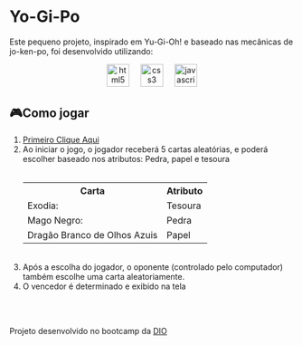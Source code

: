 <h1>Yo-Gi-Po</h1>
<p>
    Este pequeno projeto, inspirado em Yu-Gi-Oh! e baseado nas mecânicas de jo-ken-po, foi desenvolvido utilizando:
</p>
<div align="center">
    <img src="https://img.shields.io/badge/HTML5-E34F26?logo=html5&logoColor=white&style=for-the-badge" height="40" alt="html5 logo"/>
    <img width="12"/>
    <img src="https://img.shields.io/badge/CSS3-1572B6?logo=css3&logoColor=white&style=for-the-badge" height="40" alt="css3 logo"/>
    <img width="12"/>
    <img src="https://img.shields.io/badge/JavaScript-F7DF1E?logo=javascript&logoColor=black&style=for-the-badge" height="40" alt="javascript logo"/>
  </div>
<h2>🎮Como jogar</h2>
<p>
    <ol>
        <li><a href="https://0arkes.github.io/Yo-Gi-Po/">Primeiro Clique Aqui</a></li>
        <li>Ao iniciar o jogo, o jogador receberá 5 cartas aleatórias, e poderá escolher baseado nos atributos: Pedra, papel e tesoura</li>
        <br>
        <table align="center">
            <tr><th>Carta</th><th>Atributo</th></tr>
            <tr><td>Exodia:</td><td>Tesoura</td></tr>
            <tr><td>Mago Negro:</td><td>Pedra</td></tr>
            <tr><td>Dragão Branco de Olhos Azuis</td><td>Papel</td></tr>
        </table>
        <br>
        <li>Após a escolha do jogador, o oponente (controlado pelo computador) também escolhe uma carta aleatoriamente.</li>
        <li>O vencedor é determinado e exibido na tela</li>
    </ol>
</p>
<br>
<br>
<p>Projeto desenvolvido no bootcamp da <a href="https://web.dio.me/track/coding-future-front-end-do-zero">DIO</a></p>
